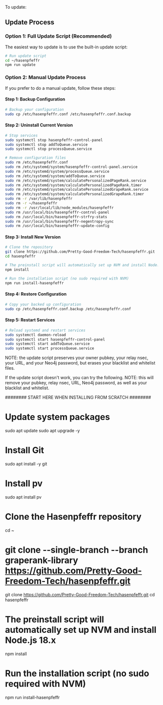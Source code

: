 To update: 

## Update Process

### Option 1: Full Update Script (Recommended)

The easiest way to update is to use the built-in update script:

```bash
# Run update script
cd ~/hasenpfeffr
npm run update
```

### Option 2: Manual Update Process

If you prefer to do a manual update, follow these steps:

#### Step 1: Backup Configuration

```bash
# Backup your configuration
sudo cp /etc/hasenpfeffr.conf /etc/hasenpfeffr.conf.backup
```

#### Step 2: Uninstall Current Version

```bash
# Stop services
sudo systemctl stop hasenpfeffr-control-panel
sudo systemctl stop addToQueue.service
sudo systemctl stop processQueue.service

# Remove configuration files
sudo rm /etc/hasenpfeffr.conf
sudo rm /etc/systemd/system/hasenpfeffr-control-panel.service
sudo rm /etc/systemd/system/processQueue.service
sudo rm /etc/systemd/system/addToQueue.service
sudo rm /etc/systemd/system/calculatePersonalizedPageRank.service
sudo rm /etc/systemd/system/calculatePersonalizedPageRank.timer
sudo rm /etc/systemd/system/calculatePersonalizedGrapeRank.service
sudo rm /etc/systemd/system/calculatePersonalizedGrapeRank.timer
sudo rm -r /var/lib/hasenpfeffr
sudo rm -r ~/hasenpfeffr
sudo rm -r /usr/local/lib/node_modules/hasenpfeffr
sudo rm /usr/local/bin/hasenpfeffr-control-panel
sudo rm /usr/local/bin/hasenpfeffr-strfry-stats
sudo rm /usr/local/bin/hasenpfeffr-negentropy-sync
sudo rm /usr/local/bin/hasenpfeffr-update-config
```

#### Step 3: Install New Version

```bash
# Clone the repository
git clone https://github.com/Pretty-Good-Freedom-Tech/hasenpfeffr.git
cd hasenpfeffr

# The preinstall script will automatically set up NVM and install Node.js 18.x
npm install

# Run the installation script (no sudo required with NVM)
npm run install-hasenpfeffr
```

#### Step 4: Restore Configuration

```bash
# Copy your backed up configuration
sudo cp /etc/hasenpfeffr.conf.backup /etc/hasenpfeffr.conf
```

#### Step 5: Restart Services

```bash
# Reload systemd and restart services
sudo systemctl daemon-reload
sudo systemctl start hasenpfeffr-control-panel
sudo systemctl start addToQueue.service
sudo systemctl start processQueue.service
```

NOTE: the update script preserves your owner pubkey, your relay nsec, your URL, and your Neo4j password, but erases your blacklist and whitelist files.

If the update script doesn't work, you can try the following. NOTE: this will remove your pubkey, relay nsec, URL, Neo4j password, as well as your blacklist and whitelist.

######## START HERE WHEN INSTALLING FROM SCRATCH ########
# Update system packages
sudo apt update
sudo apt upgrade -y
# Install Git
sudo apt install -y git
# Install pv
sudo apt install pv
# Clone the Hasenpfeffr repository
cd ~
# git clone --single-branch --branch graperank-library https://github.com/Pretty-Good-Freedom-Tech/hasenpfeffr.git
git clone https://github.com/Pretty-Good-Freedom-Tech/hasenpfeffr.git
cd hasenpfeffr
# The preinstall script will automatically set up NVM and install Node.js 18.x
npm install
# Run the installation script (no sudo required with NVM)
npm run install-hasenpfeffr